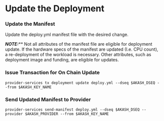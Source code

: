 # Update the Deployment

### Update the Manifest

Update the deploy.yml manifest file with the desired change.

_**NOTE:**_\*\* Not all attributes of the manifest file are eligible for deployment update. If the hardware specs of the manifest are updated (I.e. CPU count), a re-deployment of the workload is necessary. Other attributes, such as deployment image and funding, are eligible for updates.

### Issue Transaction for On Chain Update

```
provider-services tx deployment update deploy.yml --dseq $AKASH_DSEQ --from $AKASH_KEY_NAME 
```

### Send Updated Manifest to Provider

```
provider-services send-manifest deploy.yml --dseq $AKASH_DSEQ --provider $AKASH_PROVIDER --from $AKASH_KEY_NAME
```

